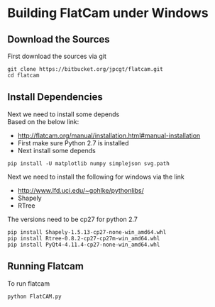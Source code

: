 # Building FlatCam under Windows

## Download the Sources

First download the sources via git

```
git clone https://bitbucket.org/jpcgt/flatcam.git
cd flatcam
```

## Install Dependencies

Next we need to install some depends <br>
Based on the below link:

  * <http://flatcam.org/manual/installation.html#manual-installation>
  * First make sure Python 2.7 is installed
  * Next install some depends

```
pip install -U matplotlib numpy simplejson svg.path

```

Next we need to install the following for windows via the link

  * <http://www.lfd.uci.edu/~gohlke/pythonlibs/>
  * Shapely
  * RTree

The versions need to be cp27 for python 2.7
```
pip install Shapely-1.5.13-cp27-none-win_amd64.whl
pip install Rtree-0.8.2-cp27-cp27m-win_amd64.whl
pip install PyQt4-4.11.4-cp27-none-win_amd64.whl
```

## Running Flatcam

To run flatcam

```
python FlatCAM.py
```
